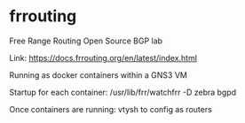 # frrouting
Free Range Routing Open Source BGP lab

Link: https://docs.frrouting.org/en/latest/index.html

Running as docker containers within a GNS3 VM

Startup for each container: /usr/lib/frr/watchfrr -D zebra bgpd

Once containers are running: vtysh to config as routers
